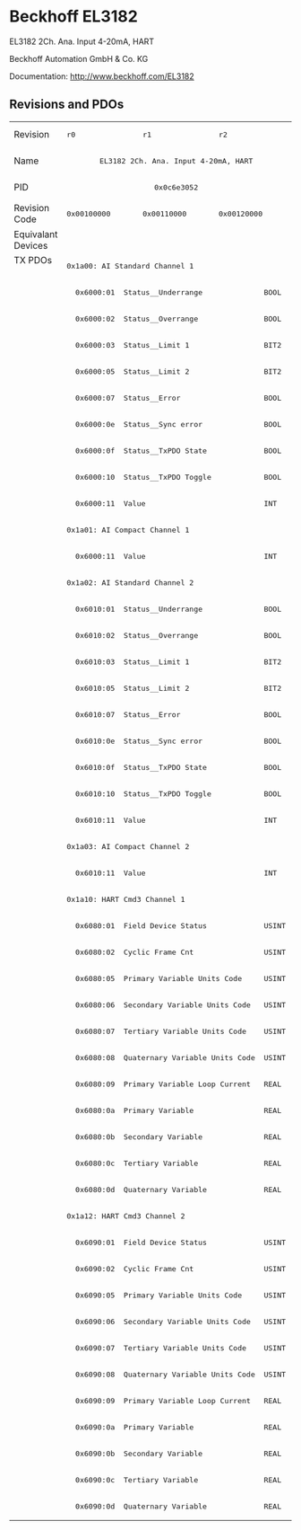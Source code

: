 # Beckhoff EL3182

EL3182 2Ch. Ana. Input 4-20mA, HART

Beckhoff Automation GmbH & Co. KG

Documentation: <a href="http://www.beckhoff.com/EL3182">http://www.beckhoff.com/EL3182</a>

## Revisions and PDOs
<table>
<tr >
<td class="first">Revision</td>
<td ><pre>r0</pre></td>
<td ><pre>r1</pre></td>
<td ><pre>r2</pre></td>
</tr>
<tr >
<td class="first">Name</td>
<td  colspan=3 align="center"><pre>EL3182 2Ch. Ana. Input 4-20mA, HART</pre></td>
</tr>
<tr >
<td class="first">PID</td>
<td  colspan=3 align="center"><pre>0x0c6e3052</pre></td>
</tr>
<tr >
<td class="first">Revision Code</td>
<td ><pre>0x00100000</pre></td>
<td ><pre>0x00110000</pre></td>
<td ><pre>0x00120000</pre></td>
</tr>
<tr >
<td class="first">Equivalant Devices</td>
<td  colspan=3 align="center"></td>
</tr>
<tr class="txpdo pdosection">
<td class="first" rowspan=48 valign=top>TX PDOs</td>
<td colspan=3 align="left"><pre>0x1a00: AI Standard Channel 1</pre></td>
<td></td>
</tr>
<tr class="txpdo">
<td  colspan=3 align="left"><pre>  0x6000:01  Status__Underrange              BOOL</pre></td>
</tr>
<tr class="txpdo">
<td  colspan=3 align="left"><pre>  0x6000:02  Status__Overrange               BOOL</pre></td>
</tr>
<tr class="txpdo">
<td  colspan=3 align="left"><pre>  0x6000:03  Status__Limit 1                 BIT2</pre></td>
</tr>
<tr class="txpdo">
<td  colspan=3 align="left"><pre>  0x6000:05  Status__Limit 2                 BIT2</pre></td>
</tr>
<tr class="txpdo">
<td  colspan=3 align="left"><pre>  0x6000:07  Status__Error                   BOOL</pre></td>
</tr>
<tr class="txpdo">
<td  colspan=3 align="left"><pre>  0x6000:0e  Status__Sync error              BOOL</pre></td>
</tr>
<tr class="txpdo">
<td  colspan=3 align="left"><pre>  0x6000:0f  Status__TxPDO State             BOOL</pre></td>
</tr>
<tr class="txpdo">
<td  colspan=3 align="left"><pre>  0x6000:10  Status__TxPDO Toggle            BOOL</pre></td>
</tr>
<tr class="txpdo">
<td  colspan=3 align="left"><pre>  0x6000:11  Value                           INT</pre></td>
</tr>
<tr class="txpdo pdosection">
<td  colspan=3 align="left"><pre>0x1a01: AI Compact Channel 1</pre></td>
</tr>
<tr class="txpdo">
<td  colspan=3 align="left"><pre>  0x6000:11  Value                           INT</pre></td>
</tr>
<tr class="txpdo pdosection">
<td  colspan=3 align="left"><pre>0x1a02: AI Standard Channel 2</pre></td>
</tr>
<tr class="txpdo">
<td  colspan=3 align="left"><pre>  0x6010:01  Status__Underrange              BOOL</pre></td>
</tr>
<tr class="txpdo">
<td  colspan=3 align="left"><pre>  0x6010:02  Status__Overrange               BOOL</pre></td>
</tr>
<tr class="txpdo">
<td  colspan=3 align="left"><pre>  0x6010:03  Status__Limit 1                 BIT2</pre></td>
</tr>
<tr class="txpdo">
<td  colspan=3 align="left"><pre>  0x6010:05  Status__Limit 2                 BIT2</pre></td>
</tr>
<tr class="txpdo">
<td  colspan=3 align="left"><pre>  0x6010:07  Status__Error                   BOOL</pre></td>
</tr>
<tr class="txpdo">
<td  colspan=3 align="left"><pre>  0x6010:0e  Status__Sync error              BOOL</pre></td>
</tr>
<tr class="txpdo">
<td  colspan=3 align="left"><pre>  0x6010:0f  Status__TxPDO State             BOOL</pre></td>
</tr>
<tr class="txpdo">
<td  colspan=3 align="left"><pre>  0x6010:10  Status__TxPDO Toggle            BOOL</pre></td>
</tr>
<tr class="txpdo">
<td  colspan=3 align="left"><pre>  0x6010:11  Value                           INT</pre></td>
</tr>
<tr class="txpdo pdosection">
<td  colspan=3 align="left"><pre>0x1a03: AI Compact Channel 2</pre></td>
</tr>
<tr class="txpdo">
<td  colspan=3 align="left"><pre>  0x6010:11  Value                           INT</pre></td>
</tr>
<tr class="txpdo pdosection">
<td  colspan=3 align="left"><pre>0x1a10: HART Cmd3 Channel 1</pre></td>
</tr>
<tr class="txpdo">
<td  colspan=3 align="left"><pre>  0x6080:01  Field Device Status             USINT</pre></td>
</tr>
<tr class="txpdo">
<td  colspan=3 align="left"><pre>  0x6080:02  Cyclic Frame Cnt                USINT</pre></td>
</tr>
<tr class="txpdo">
<td  colspan=3 align="left"><pre>  0x6080:05  Primary Variable Units Code     USINT</pre></td>
</tr>
<tr class="txpdo">
<td  colspan=3 align="left"><pre>  0x6080:06  Secondary Variable Units Code   USINT</pre></td>
</tr>
<tr class="txpdo">
<td  colspan=3 align="left"><pre>  0x6080:07  Tertiary Variable Units Code    USINT</pre></td>
</tr>
<tr class="txpdo">
<td  colspan=3 align="left"><pre>  0x6080:08  Quaternary Variable Units Code  USINT</pre></td>
</tr>
<tr class="txpdo">
<td  colspan=3 align="left"><pre>  0x6080:09  Primary Variable Loop Current   REAL</pre></td>
</tr>
<tr class="txpdo">
<td  colspan=3 align="left"><pre>  0x6080:0a  Primary Variable                REAL</pre></td>
</tr>
<tr class="txpdo">
<td  colspan=3 align="left"><pre>  0x6080:0b  Secondary Variable              REAL</pre></td>
</tr>
<tr class="txpdo">
<td  colspan=3 align="left"><pre>  0x6080:0c  Tertiary Variable               REAL</pre></td>
</tr>
<tr class="txpdo">
<td  colspan=3 align="left"><pre>  0x6080:0d  Quaternary Variable             REAL</pre></td>
</tr>
<tr class="txpdo pdosection">
<td  colspan=3 align="left"><pre>0x1a12: HART Cmd3 Channel 2</pre></td>
</tr>
<tr class="txpdo">
<td  colspan=3 align="left"><pre>  0x6090:01  Field Device Status             USINT</pre></td>
</tr>
<tr class="txpdo">
<td  colspan=3 align="left"><pre>  0x6090:02  Cyclic Frame Cnt                USINT</pre></td>
</tr>
<tr class="txpdo">
<td  colspan=3 align="left"><pre>  0x6090:05  Primary Variable Units Code     USINT</pre></td>
</tr>
<tr class="txpdo">
<td  colspan=3 align="left"><pre>  0x6090:06  Secondary Variable Units Code   USINT</pre></td>
</tr>
<tr class="txpdo">
<td  colspan=3 align="left"><pre>  0x6090:07  Tertiary Variable Units Code    USINT</pre></td>
</tr>
<tr class="txpdo">
<td  colspan=3 align="left"><pre>  0x6090:08  Quaternary Variable Units Code  USINT</pre></td>
</tr>
<tr class="txpdo">
<td  colspan=3 align="left"><pre>  0x6090:09  Primary Variable Loop Current   REAL</pre></td>
</tr>
<tr class="txpdo">
<td  colspan=3 align="left"><pre>  0x6090:0a  Primary Variable                REAL</pre></td>
</tr>
<tr class="txpdo">
<td  colspan=3 align="left"><pre>  0x6090:0b  Secondary Variable              REAL</pre></td>
</tr>
<tr class="txpdo">
<td  colspan=3 align="left"><pre>  0x6090:0c  Tertiary Variable               REAL</pre></td>
</tr>
<tr class="txpdo">
<td  colspan=3 align="left"><pre>  0x6090:0d  Quaternary Variable             REAL</pre></td>
</tr>
</table>
